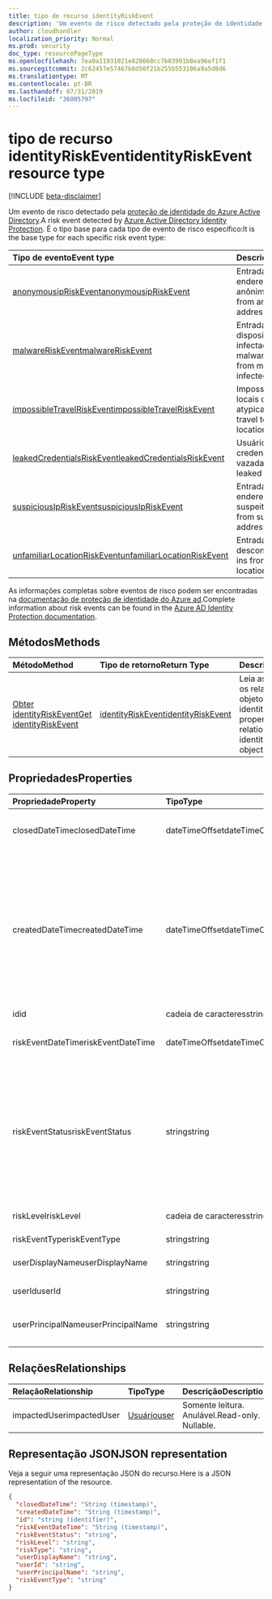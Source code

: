 ```yaml
---
title: tipo de recurso identityRiskEvent
description: 'Um evento de risco detectado pela proteção de identidade do Azure Active Directory. É o tipo base para cada tipo de evento de risco específico:'
author: cloudhandler
localization_priority: Normal
ms.prod: security
doc_type: resourcePageType
ms.openlocfilehash: 7ea0a11931021e828660cc7b03991b8ea96ef1f1
ms.sourcegitcommit: 2c62457e57467b8d50f21b255b553106a9a5d8d6
ms.translationtype: MT
ms.contentlocale: pt-BR
ms.lasthandoff: 07/31/2019
ms.locfileid: "36005797"
---
```

# <a name="identityriskevent-resource-type"></a><span data-ttu-id="4a8a0-104">tipo de recurso identityRiskEvent</span><span class="sxs-lookup"><span data-stu-id="4a8a0-104">identityRiskEvent resource type</span></span>

[!INCLUDE [beta-disclaimer](../../includes/beta-disclaimer.md)]

<span data-ttu-id="4a8a0-105">Um evento de risco detectado pela [proteção de identidade do Azure Active Directory](https://azure.microsoft.com/en-us/documentation/articles/active-directory-identityprotection/).</span><span class="sxs-lookup"><span data-stu-id="4a8a0-105">A risk event detected by [Azure Active Directory Identity Protection](https://azure.microsoft.com/en-us/documentation/articles/active-directory-identityprotection/).</span></span> <span data-ttu-id="4a8a0-106">É o tipo base para cada tipo de evento de risco específico:</span><span class="sxs-lookup"><span data-stu-id="4a8a0-106">It is the base type for each specific risk event type:</span></span>

| <span data-ttu-id="4a8a0-107">Tipo de evento</span><span class="sxs-lookup"><span data-stu-id="4a8a0-107">Event type</span></span>         | <span data-ttu-id="4a8a0-108">Descrição</span><span class="sxs-lookup"><span data-stu-id="4a8a0-108">Description</span></span>|
|:---------------|:-----------|
|[<span data-ttu-id="4a8a0-109">anonymousipRiskEvent</span><span class="sxs-lookup"><span data-stu-id="4a8a0-109">anonymousipRiskEvent</span></span>](anonymousipriskevent.md) | <span data-ttu-id="4a8a0-110">Entradas de endereços IP anônimos.</span><span class="sxs-lookup"><span data-stu-id="4a8a0-110">Sign-ins from anonymous IP addresses.</span></span> |
|[<span data-ttu-id="4a8a0-111">malwareRiskEvent</span><span class="sxs-lookup"><span data-stu-id="4a8a0-111">malwareRiskEvent</span></span>](malwareriskevent.md) | <span data-ttu-id="4a8a0-112">Entradas de dispositivos infectados por malware.</span><span class="sxs-lookup"><span data-stu-id="4a8a0-112">Sign-ins from malware-infected devices.</span></span> |
|[<span data-ttu-id="4a8a0-113">impossibleTravelRiskEvent</span><span class="sxs-lookup"><span data-stu-id="4a8a0-113">impossibleTravelRiskEvent</span></span>](impossibletravelriskevent.md) | <span data-ttu-id="4a8a0-114">Impossível viajar para locais do atypical.</span><span class="sxs-lookup"><span data-stu-id="4a8a0-114">Impossible travel to atypical locations.</span></span> |
|[<span data-ttu-id="4a8a0-115">leakedCredentialsRiskEvent</span><span class="sxs-lookup"><span data-stu-id="4a8a0-115">leakedCredentialsRiskEvent</span></span>](leakedcredentialsriskevent.md) | <span data-ttu-id="4a8a0-116">Usuários com credenciais vazadas.</span><span class="sxs-lookup"><span data-stu-id="4a8a0-116">Users with leaked credentials.</span></span> |
|[<span data-ttu-id="4a8a0-117">suspiciousIpRiskEvent</span><span class="sxs-lookup"><span data-stu-id="4a8a0-117">suspiciousIpRiskEvent</span></span>](suspiciousipriskevent.md) | <span data-ttu-id="4a8a0-118">Entradas de endereços IP suspeitos.</span><span class="sxs-lookup"><span data-stu-id="4a8a0-118">Sign-ins from suspicious IP addresses.</span></span> |
|[<span data-ttu-id="4a8a0-119">unfamiliarLocationRiskEvent</span><span class="sxs-lookup"><span data-stu-id="4a8a0-119">unfamiliarLocationRiskEvent</span></span>](unfamiliarlocationriskevent.md) | <span data-ttu-id="4a8a0-120">Entradas de locais desconhecidos.</span><span class="sxs-lookup"><span data-stu-id="4a8a0-120">Sign-ins from unfamiliar locations.</span></span> |

<span data-ttu-id="4a8a0-121">As informações completas sobre eventos de risco podem ser encontradas na [documentação de proteção de identidade do Azure ad](https://docs.microsoft.com/en-us/azure/active-directory/active-directory-reporting-risk-events).</span><span class="sxs-lookup"><span data-stu-id="4a8a0-121">Complete information about risk events can be found in the [Azure AD Identity Protection documentation](https://docs.microsoft.com/en-us/azure/active-directory/active-directory-reporting-risk-events).</span></span>

## <a name="methods"></a><span data-ttu-id="4a8a0-122">Métodos</span><span class="sxs-lookup"><span data-stu-id="4a8a0-122">Methods</span></span>

| <span data-ttu-id="4a8a0-123">Método</span><span class="sxs-lookup"><span data-stu-id="4a8a0-123">Method</span></span>           | <span data-ttu-id="4a8a0-124">Tipo de retorno</span><span class="sxs-lookup"><span data-stu-id="4a8a0-124">Return Type</span></span>    |<span data-ttu-id="4a8a0-125">Descrição</span><span class="sxs-lookup"><span data-stu-id="4a8a0-125">Description</span></span>|
|:---------------|:--------|:----------|
|[<span data-ttu-id="4a8a0-126">Obter identityRiskEvent</span><span class="sxs-lookup"><span data-stu-id="4a8a0-126">Get identityRiskEvent</span></span>](../api/identityriskevent-get.md) | [<span data-ttu-id="4a8a0-127">identityRiskEvent</span><span class="sxs-lookup"><span data-stu-id="4a8a0-127">identityRiskEvent</span></span>](identityriskevent.md) |<span data-ttu-id="4a8a0-128">Leia as propriedades e os relacionamentos do objeto identityRiskEvent.</span><span class="sxs-lookup"><span data-stu-id="4a8a0-128">Read properties and relationships of identityRiskEvent object.</span></span>|

## <a name="properties"></a><span data-ttu-id="4a8a0-129">Propriedades</span><span class="sxs-lookup"><span data-stu-id="4a8a0-129">Properties</span></span>
| <span data-ttu-id="4a8a0-130">Propriedade</span><span class="sxs-lookup"><span data-stu-id="4a8a0-130">Property</span></span>     | <span data-ttu-id="4a8a0-131">Tipo</span><span class="sxs-lookup"><span data-stu-id="4a8a0-131">Type</span></span>   |<span data-ttu-id="4a8a0-132">Descrição</span><span class="sxs-lookup"><span data-stu-id="4a8a0-132">Description</span></span>|
|:---------------|:--------|:----------|
|<span data-ttu-id="4a8a0-133">closedDateTime</span><span class="sxs-lookup"><span data-stu-id="4a8a0-133">closedDateTime</span></span>|<span data-ttu-id="4a8a0-134">dateTimeOffset</span><span class="sxs-lookup"><span data-stu-id="4a8a0-134">dateTimeOffset</span></span>| <span data-ttu-id="4a8a0-135">A data e a hora em que o evento de risco foi fechado</span><span class="sxs-lookup"><span data-stu-id="4a8a0-135">The date and time that the risk event was closed</span></span>|
|<span data-ttu-id="4a8a0-136">createdDateTime</span><span class="sxs-lookup"><span data-stu-id="4a8a0-136">createdDateTime</span></span>|<span data-ttu-id="4a8a0-137">dateTimeOffset</span><span class="sxs-lookup"><span data-stu-id="4a8a0-137">dateTimeOffset</span></span>| <span data-ttu-id="4a8a0-138">A data e a hora em que o evento de risco foi criado.</span><span class="sxs-lookup"><span data-stu-id="4a8a0-138">The date and time that the risk event was created.</span></span> <span data-ttu-id="4a8a0-139">Isso é sempre maior que ou igual ao DateTime do evento de risco propriamente dito.</span><span class="sxs-lookup"><span data-stu-id="4a8a0-139">This is always greater than or equal to the datetime of the risk event itself.</span></span> <span data-ttu-id="4a8a0-140">Esta é a propriedade correta a ser usada como filtro ao consultar eventos de risco.</span><span class="sxs-lookup"><span data-stu-id="4a8a0-140">This is the correct property to use as a filter when querying risk events.</span></span>|
|<span data-ttu-id="4a8a0-141">id</span><span class="sxs-lookup"><span data-stu-id="4a8a0-141">id</span></span>|<span data-ttu-id="4a8a0-142">cadeia de caracteres</span><span class="sxs-lookup"><span data-stu-id="4a8a0-142">string</span></span>| <span data-ttu-id="4a8a0-143">Somente leitura</span><span class="sxs-lookup"><span data-stu-id="4a8a0-143">Read-only</span></span>|
|<span data-ttu-id="4a8a0-144">riskEventDateTime</span><span class="sxs-lookup"><span data-stu-id="4a8a0-144">riskEventDateTime</span></span>|<span data-ttu-id="4a8a0-145">dateTimeOffset</span><span class="sxs-lookup"><span data-stu-id="4a8a0-145">dateTimeOffset</span></span>| <span data-ttu-id="4a8a0-146">A data e a hora em que o evento de risco ocorreu</span><span class="sxs-lookup"><span data-stu-id="4a8a0-146">The date and time when the risk event occurred</span></span>|
|<span data-ttu-id="4a8a0-147">riskEventStatus</span><span class="sxs-lookup"><span data-stu-id="4a8a0-147">riskEventStatus</span></span>|<span data-ttu-id="4a8a0-148">string</span><span class="sxs-lookup"><span data-stu-id="4a8a0-148">string</span></span>| <span data-ttu-id="4a8a0-149">Os valores possíveis são: `active`, `remediated`, `dismissedAsFixed`, `dismissedAsFalsePositive`, `dismissedAsIgnore`, `loginBlocked`, `closedMfaAuto`, `closedMultipleReasons`.</span><span class="sxs-lookup"><span data-stu-id="4a8a0-149">Possible values are: `active`, `remediated`, `dismissedAsFixed`, `dismissedAsFalsePositive`, `dismissedAsIgnore`, `loginBlocked`, `closedMfaAuto`, `closedMultipleReasons`.</span></span>|
|<span data-ttu-id="4a8a0-150">riskLevel</span><span class="sxs-lookup"><span data-stu-id="4a8a0-150">riskLevel</span></span>|<span data-ttu-id="4a8a0-151">cadeia de caracteres</span><span class="sxs-lookup"><span data-stu-id="4a8a0-151">string</span></span>| <span data-ttu-id="4a8a0-152">Os valores possíveis são: `low`, `medium`, `high`.</span><span class="sxs-lookup"><span data-stu-id="4a8a0-152">Possible values are: `low`, `medium`, `high`.</span></span>|
|<span data-ttu-id="4a8a0-153">riskEventType</span><span class="sxs-lookup"><span data-stu-id="4a8a0-153">riskEventType</span></span>|<span data-ttu-id="4a8a0-154">string</span><span class="sxs-lookup"><span data-stu-id="4a8a0-154">string</span></span>| <span data-ttu-id="4a8a0-155">O tipo de risco</span><span class="sxs-lookup"><span data-stu-id="4a8a0-155">The type of risk</span></span>|
|<span data-ttu-id="4a8a0-156">userDisplayName</span><span class="sxs-lookup"><span data-stu-id="4a8a0-156">userDisplayName</span></span>|<span data-ttu-id="4a8a0-157">string</span><span class="sxs-lookup"><span data-stu-id="4a8a0-157">string</span></span>| <span data-ttu-id="4a8a0-158">O nome do usuário em risco</span><span class="sxs-lookup"><span data-stu-id="4a8a0-158">The name of the user at risk</span></span>|
|<span data-ttu-id="4a8a0-159">userId</span><span class="sxs-lookup"><span data-stu-id="4a8a0-159">userId</span></span>|<span data-ttu-id="4a8a0-160">string</span><span class="sxs-lookup"><span data-stu-id="4a8a0-160">string</span></span>| <span data-ttu-id="4a8a0-161">A identificação do usuário em risco</span><span class="sxs-lookup"><span data-stu-id="4a8a0-161">The id of the user at risk</span></span>|
|<span data-ttu-id="4a8a0-162">userPrincipalName</span><span class="sxs-lookup"><span data-stu-id="4a8a0-162">userPrincipalName</span></span>|<span data-ttu-id="4a8a0-163">string</span><span class="sxs-lookup"><span data-stu-id="4a8a0-163">string</span></span>| <span data-ttu-id="4a8a0-164">O nome principal de usuário do usuário em risco</span><span class="sxs-lookup"><span data-stu-id="4a8a0-164">The user principal name of the user at risk</span></span>|

## <a name="relationships"></a><span data-ttu-id="4a8a0-165">Relações</span><span class="sxs-lookup"><span data-stu-id="4a8a0-165">Relationships</span></span>
| <span data-ttu-id="4a8a0-166">Relação</span><span class="sxs-lookup"><span data-stu-id="4a8a0-166">Relationship</span></span> | <span data-ttu-id="4a8a0-167">Tipo</span><span class="sxs-lookup"><span data-stu-id="4a8a0-167">Type</span></span>   |<span data-ttu-id="4a8a0-168">Descrição</span><span class="sxs-lookup"><span data-stu-id="4a8a0-168">Description</span></span>|
|:---------------|:--------|:----------|
|<span data-ttu-id="4a8a0-169">impactedUser</span><span class="sxs-lookup"><span data-stu-id="4a8a0-169">impactedUser</span></span>|[<span data-ttu-id="4a8a0-170">Usuário</span><span class="sxs-lookup"><span data-stu-id="4a8a0-170">user</span></span>](user.md)| <span data-ttu-id="4a8a0-p104">Somente leitura. Anulável.</span><span class="sxs-lookup"><span data-stu-id="4a8a0-p104">Read-only. Nullable.</span></span>|

## <a name="json-representation"></a><span data-ttu-id="4a8a0-173">Representação JSON</span><span class="sxs-lookup"><span data-stu-id="4a8a0-173">JSON representation</span></span>

<span data-ttu-id="4a8a0-174">Veja a seguir uma representação JSON do recurso.</span><span class="sxs-lookup"><span data-stu-id="4a8a0-174">Here is a JSON representation of the resource.</span></span> 

<!-- {
  "blockType": "resource",
  "keyProperty":"id",
  "optionalProperties": [

  ],
  "@odata.type": "microsoft.graph.identityRiskEvent"
}-->

```json
{
  "closedDateTime": "String (timestamp)",
  "createdDateTime": "String (timestamp)",
  "id": "string (identifier)",
  "riskEventDateTime": "String (timestamp)",
  "riskEventStatus": "string",
  "riskLevel": "string",
  "riskType": "string",
  "userDisplayName": "string",
  "userId": "string",
  "userPrincipalName": "string",
  "riskEventType": "string"
}

```

<!-- uuid: 8fcb5dbc-d5aa-4681-8e31-b001d5168d79
2015-10-25 14:57:30 UTC -->
<!--
{
  "type": "#page.annotation",
  "description": "identityRiskEvent resource",
  "keywords": "",
  "section": "documentation",
  "tocPath": "",
  "suppressions": []
}
-->
